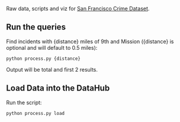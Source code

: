 Raw data, scripts and viz for [San Francisco Crime
Dataset](http://datahub.io/dataset/crime-data-sf). 


## Run the queries

Find incidents with {distance} miles of 9th and Mission ({distance} is optional
and will default to 0.5 miles):

    python process.py {distance}

Output will be total and first 2 results.


## Load Data into the DataHub

Run the script:

    python process.py load

